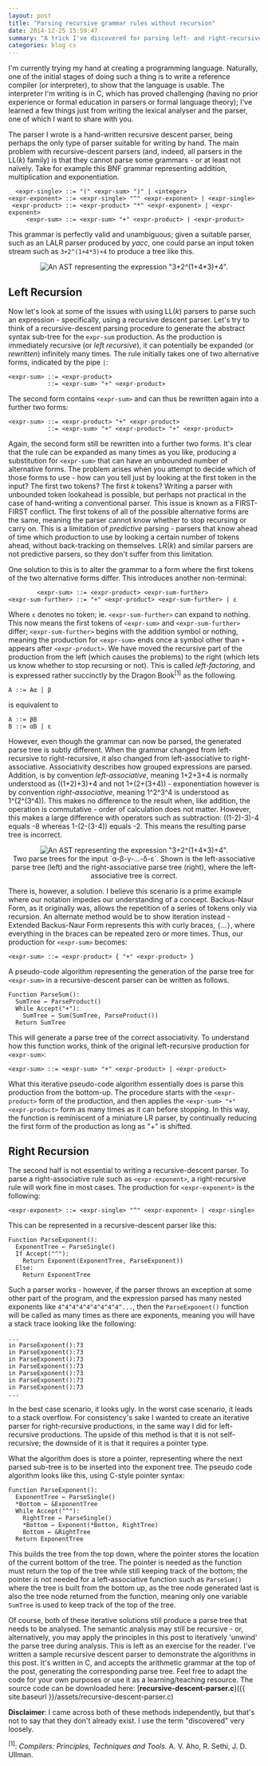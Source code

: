 ```yaml
---
layout: post
title: "Parsing recursive grammar rules without recursion"
date: 2014-12-25 15:59:47
summary: "A trick I've discovered for parsing left- and right-recursive grammar rules without recursion, when hand-writing a recursive descent parser."
categories: blog cs
---
```

I'm currently trying my hand at creating a programming language. Naturally, one of the initial stages of doing such a thing is to write a reference compiler (or interpreter), to show that the language is usable. The interpreter I'm writing is in C, which has proved challenging (having no prior experience or formal education in parsers or formal language theory); I've learned a few things just from writing the lexical analyser and the parser, one of which I want to share with you.

The parser I wrote is a hand-written recursive descent parser, being perhaps the only type of parser suitable for writing by hand. The main problem with recursive-descent parsers (and, indeed, all parsers in the LL(*k*) family) is that they cannot parse some grammars - or at least not naïvely. Take for example this BNF grammar representing addition, multiplication and exponentiation.

      <expr-single> ::= "(" <expr-sum> ")" | <integer>
    <expr-exponent> ::= <expr-single> "^" <expr-exponent> | <expr-single>
     <expr-product> ::= <expr-product> "*" <expr-exponent> | <expr-exponent>
         <expr-sum> ::= <expr-sum> "+" <expr-product> | <expr-product>

This grammar is perfectly valid and unambiguous; given a suitable parser, such as an LALR parser produced by *yacc*, one could parse an input token stream such as `3+2^(1+4*3)+4` to produce a tree like this.

<div style="text-align: center">
  <img alt="An AST representing the expression &quot;3+2^(1+4*3)+4&quot;." src="{{ site.baseurl }}/images/ast-correct.png"/>
</div>

## Left Recursion

Now let's look at some of the issues with using LL(*k*) parsers to parse such an expression - specifically, using a recursive descent parser. Let's try to think of a recursive-descent parsing procedure to generate the abstract syntax sub-tree for the `expr-sum` production. As the production is immediately recursive (or *left recursive*), it can potentially be expanded (or *rewritten*) infinitely many times. The rule initially takes one of two alternative forms, indicated by the pipe `|`:

    <expr-sum> ::= <expr-product>
               ::= <expr-sum> "+" <expr-product>

The second form contains `<expr-sum>` and can thus be rewritten again into a further two forms:

    <expr-sum> ::= <expr-product> "+" <expr-product>
               ::= <expr-sum> "+" <expr-product> "+" <expr-product>

Again, the second form still be rewritten into a further two forms. It's clear that the rule can be expanded as many times as you like, producing a substitution for `<expr-sum>` that can have an unbounded number of alternative forms. The problem arises when you attempt to decide which of those forms to use - how can you tell just by looking at the first token in the input? The first two tokens? The first *k* tokens? Writing a parser with unbounded token lookahead is possible, but perhaps not practical in the case of hand-writing a conventional parser. This issue is known as a FIRST-FIRST conflict. The first tokens of all of the possible alternative forms are the same, meaning the parser cannot know whether to stop recursing or carry on. This is a limitation of *predictive* parsing - parsers that know ahead of time which production to use by looking a certain number of tokens ahead, without back-tracking on themselves. LR(*k*) and similar parsers are not predictive parsers, so they don't suffer from this limitation.

One solution to this is to alter the grammar to a form where the first tokens of the two alternative forms differ. This introduces another non-terminal:

            <expr-sum> ::= <expr-product> <expr-sum-further>
    <expr-sum-further> ::= "+" <expr-product> <expr-sum-further> | ε

Where `ε` denotes no token; ie. `<expr-sum-further>` can expand to nothing. This now means the first tokens of `<expr-sum>` and `<expr-sum-further>` differ; `<expr-sum-further>` begins with the addition symbol or nothing, meaning the production for `<expr-sum>` ends once a symbol other than `+` appears after `<expr-product>`. We have moved the recursive part of the production from the left (which causes the problems) to the right (which lets us know whether to stop recursing or not). This is called *left-factoring*, and is expressed rather succinctly by the Dragon Book<sup>[1]</sup> as the following.

    A ::= Aα | β

is equivalent to

    A ::= βB
    B ::= αB | ε

However, even though the grammar can now be parsed, the generated parse tree is subtly different. When the grammar changed from left-recursive to right-recursive, it also changed from left-associative to right-associative. Associativity describes how grouped expressions are parsed. Addition, is by convention *left-associative*, meaning 1+2+3+4 is normally understood as ((1+2)+3)+4 and not 1+(2+(3+4)) - exponentiation however is by convention *right-associative*, meaning 1^2^3^4 is understood as 1^(2^(3^4)). This makes no difference to the result when, like addition, the operation is commutative - order of calculation does not matter. However, this makes a large difference with operators such as subtraction: ((1-2)-3)-4 equals -8 whereas 1-(2-(3-4)) equals -2. This means the resulting parse tree is incorrect.

<div style="text-align: center">
  <img alt="An AST representing the expression &quot;3+2^(1+4*3)+4&quot;." src="{{ site.baseurl }}/images/associativity.png"/><br/>
  <span class="post-meta small">Two parse trees for the input `α-β-γ-...-δ-ε`. Shown is the left-associative parse tree (left) and the right-associative parse tree (right), where the left-associative tree is correct.</span>
</div>

There is, however, a solution. I believe this scenario is a prime example where our notation impedes our understanding of a concept. Backus-Naur Form, as it originally was, allows the repetition of a series of tokens only via recursion. An alternate method would be to show iteration instead - Extended Backus-Naur Form represents this with curly braces, `{`...`}`, where everything in the braces can be repeated zero or more times. Thus, our production for `<expr-sum>` becomes:

    <expr-sum> ::= <expr-product> { "+" <expr-product> }

A pseudo-code algorithm representing the generation of the parse tree for `<expr-sum>` in a recursive-descent parser can be written as follows.

    Function ParseSum():
      SumTree ← ParseProduct()
      While Accept("+"):
        SumTree ← Sum(SumTree, ParseProduct())
      Return SumTree

This will generate a parse tree of the correct associativity. To understand how this function works, think of the original left-recursive production for `<expr-sum>`:

    <expr-sum> ::= <expr-sum> "+" <expr-product> | <expr-product>

What this iterative pseudo-code algorithm essentially does is parse this production from the bottom-up. The procedure starts with the `<expr-product>` form of the production, and then applies the `<expr-sum> "+" <expr-product>` form as many times as it can before stopping. In this way, the function is reminiscent of a miniature LR parser, by continually reducing the first form of the production as long as "+" is shifted.

## Right Recursion

The second half is not essential to writing a recursive-descent parser. To parse a right-associative rule such as `<expr-exponent>`, a right-recursive rule will work fine in most cases. The production for `<expr-exponent>` is the following:

    <expr-exponent> ::= <expr-single> "^" <expr-exponent> | <expr-single>

This can be represented in a recursive-descent parser like this:

    Function ParseExponent():
      ExponentTree ← ParseSingle()
      If Accept("^"):
        Return Exponent(ExponentTree, ParseExponent))
      Else:
        Return ExponentTree

Such a parser works - however, if the parser throws an exception at some other part of the program, and the expression parsed has many nested exponents like `4^4^4^4^4^4^4^4^4^...`, then the `ParseExponent()` function will be called as many times as there are exponents, meaning you will have a stack trace looking like the following:

    ...
    in ParseExponent():73
    in ParseExponent():73
    in ParseExponent():73
    in ParseExponent():73
    in ParseExponent():73
    in ParseExponent():73
    in ParseExponent():73
    ...

In the best case scenario, it looks ugly. In the worst case scenario, it leads to a stack overflow. For consistency's sake I wanted to create an iterative parser for right-recursive productions, in the same way I did for left-recursive productions. The upside of this method is that it is not self-recursive; the downside of it is that it requires a pointer type.

What the algorithm does is store a pointer, representing where the next parsed sub-tree is to be inserted into the exponent tree. The pseudo code algorithm looks like this, using C-style pointer syntax:

    Function ParseExponent():
      ExponentTree ← ParseSingle()
      *Bottom ← &ExponentTree
      While Accept("^"):
        RightTree ← ParseSingle()
        *Bottom ← Exponent(*Botton, RightTree)
        Bottom ← &RightTree
      Return ExponentTree

This builds the tree from the top down, where the pointer stores the location of the current bottom of the tree. The pointer is needed as the function must return the top of the tree while still keeping track of the bottom; the pointer is not needed for a left-associative function such as `ParseSum()` where the tree is built from the bottom up, as the tree node generated last is also the tree node returned from the function, meaning only one variable `SumTree` is used to keep track of the top of the tree.

Of course, both of these iterative solutions still produce a parse tree that needs to be analysed. The semantic analysis may still be recursive - or, alternatively, you may apply the principles in this post to iteratively 'unwind' the parse tree during analysis. This is left as an exercise for the reader. I've written a sample recursive descent parser to demonstrate the algorithms in this post. It's written in C, and accepts the arithmetic grammar at the top of the post, generating the corresponding parse tree. Feel free to adapt the code for your own purposes or use it as a learning/teaching resource. The source code can be downloaded here: [**recursive-descent-parser.c**]({{ site.baseurl }}/assets/recursive-descent-parser.c) 

**Disclaimer**: I came across both of these methods independently, but that's not to say that they don't already exist. I use the term "discovered" very loosely.

<sup>[1]</sup>: *Compilers: Principles, Techniques and Tools.* A. V. Aho, R. Sethi, J. D. Ullman.
